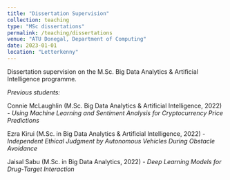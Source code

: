 ```yaml
---
title: "Dissertation Supervision"
collection: teaching
type: "MSc dissertations"
permalink: /teaching/dissertations
venue: "ATU Donegal, Department of Computing"
date: 2023-01-01
location: "Letterkenny"
---
```


Dissertation supervision on the M.Sc. Big Data Analytics & Artificial Intelligence programme.

*Previous students:*

Connie McLaughlin (M.Sc. Big Data Analytics & Artificial Intelligence, 2022) - _Using Machine Learning and Sentiment Analysis for Cryptocurrency Price Predictions_

Ezra Kirui (M.Sc. in Big Data Analytics & Artificial Intelligence, 2022) - _Independent Ethical Judgment by Autonomous Vehicles During Obstacle Avoidance_

Jaisal Sabu (M.Sc. in Big Data Analytics, 2022) - _Deep Learning Models for Drug-Target Interaction_
